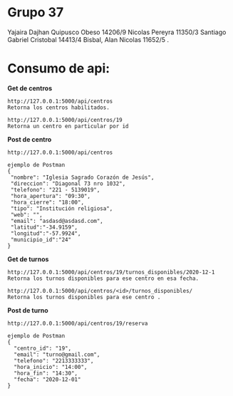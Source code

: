 # Grupo 37

Yajaira Dajhan Quipusco Obeso 14206/9
Nicolas Pereyra 11350/3
Santiago Gabriel Cristobal 14413/4
Bisbal, Alan Nicolas 11652/5
.




# Consumo de api:

**Get de centros**
```
http://127.0.0.1:5000/api/centros
Retorna los centros habilitados.
```

```
http://127.0.0.1:5000/api/centros/19
Retorna un centro en particular por id
```

**Post de centro**

```
http://127.0.0.1:5000/api/centros

ejemplo de Postman
{
 "nombre": "Iglesia Sagrado Corazón de Jesús",
 "direccion": "Diagonal 73 nro 1032",
 "telefono": "221 - 5139019",
 "hora_apertura": "09:30",
 "hora_cierre": "18:00",
 "tipo": "Institución religiosa",
 "web": "",
 "email": "asdasd@asdasd.com",
 "latitud":"-34.9159",
 "longitud":"-57.9924",
 "municipio_id":"24"
}
```

**Get de turnos**
```
http://127.0.0.1:5000/api/centros/19/turnos_disponibles/2020-12-1
Retorna los turnos disponibles para ese centro en esa fecha.
```

```
http://127.0.0.1:5000/api/centros/<id>/turnos_disponibles/
Retorna los turnos disponibles para ese centro .
```

**Post de turno**

```
http://127.0.0.1:5000/api/centros/19/reserva

ejemplo de Postman
{
  "centro_id": "19",
  "email": "turno@gmail.com",
  "telefono": "2213333333",
  "hora_inicio": "14:00",
  "hora_fin": "14:30",
  "fecha": "2020-12-01"
}
```
